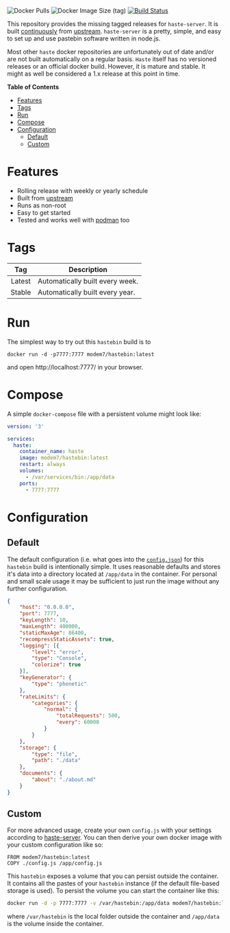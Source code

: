 ![Docker Pulls](https://img.shields.io/docker/pulls/modem7/hastebin) ![Docker Image Size (tag)](https://img.shields.io/docker/image-size/modem7/hastebin) [![Build Status](https://drone.modem7.com/api/badges/modem7/hastebin/status.svg?ref=refs/heads/master)](https://drone.modem7.com/modem7/hastebin)

This repository provides the missing tagged releases for `haste-server`. It is
built [continuously](https://drone.friedl.net/container/hastebin-build/) from
[upstream](https://github.com/seejohnrun/haste-server). `haste-server` is a
pretty, simple, and easy to set up and use pastebin software written in node.js.

Most other `haste` docker repositories are unfortunately out of date and/or are
not built automatically on a regular basis. `Haste` itself has no versioned
releases or an official docker build. However, it is mature and stable. It might
as well be considered a 1.x release at this point in time.

<!-- markdown-toc start - Don't edit this section. Run M-x markdown-toc-refresh-toc -->
**Table of Contents**

- [Features](#features)
- [Tags](#tags)
- [Run](#run)
- [Compose](#compose)
- [Configuration](#configuration)
    - [Default](#default)
    - [Custom](#custom)

<!-- markdown-toc end -->

# Features
* Rolling release with weekly or yearly schedule
* Built from [upstream](https://github.com/seejohnrun/haste-server)
* Runs as non-root
* Easy to get started
* Tested and works well with [podman](https://podman.io/) too

# Tags
| Tag | Description |
| :----: | --- |
| Latest | Automatically built every week. |
| Stable | Automatically built every year. |

# Run
The simplest way to try out this `hastebin` build is to 

```shell
docker run -d -p7777:7777 modem7/hastebin:latest
```

and open http://localhost:7777/ in your browser.

# Compose
A simple `docker-compose` file with a persistent volume might look like:

```yaml
version: '3'

services:
  haste:
    container_name: haste
    image: modem7/hastebin:latest
    restart: always
    volumes:
      - /var/services/bin:/app/data
    ports:
      - 7777:7777
```

# Configuration
## Default
The default configuration (i.e. what goes into the
[`config.json`](https://github.com/seejohnrun/haste-server/blob/master/config.js))
for this `hastebin` build is intentionally simple. It uses reasonable defaults
and stores it's data into a directory located at `/app/data` in the container.
For personal and small scale usage it may be sufficient to just run the image
without any further configuration.

```json
{
    "host": "0.0.0.0",
    "port": 7777,
    "keyLength": 10,
    "maxLength": 400000,
    "staticMaxAge": 86400,
    "recompressStaticAssets": true,
    "logging": [{
        "level": "error",
        "type": "Console",
        "colorize": true
    }],
    "keyGenerator": {
        "type": "phonetic"
    },
    "rateLimits": {
        "categories": {
            "normal": {
                "totalRequests": 500,
                "every": 60000
            }
        }
    },
    "storage": {
        "type": "file",
        "path": "./data"
    },
    "documents": {
        "about": "./about.md"
    }
}
```

## Custom
For more advanced usage, create your own `config.js` with your settings
according to
[haste-server](https://github.com/seejohnrun/haste-server/blob/master/README.md).
You can then derive your own docker image with your custom configuration like so:

```docker
FROM modem7/hastebin:latest
COPY ./config.js /app/config.js
```

This `hastebin` exposes a volume that you can persist outside the container. It
contains all the pastes of your `hastebin` instance (if the default file-based
storage is used). To persist the volume you can start the container like this:

```sh
docker run -d -p 7777:7777 -v /var/hastebin:/app/data modem7/hastebin:latest
```

where `/var/hastebin` is the local folder outside the container and `/app/data`
is the volume inside the container.

